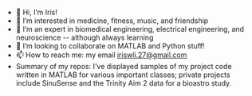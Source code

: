- 👋 Hi, I’m Iris!
- 👀 I’m interested in medicine, fitness, music, and friendship
- 🌱 I’m an expert in biomedical engineering, electrical engineering, and neuroscience -- although always learning
- 💞️ I’m looking to collaborate on MATLAB and Python stuff!
- 📫 How to reach me: my email iriswli.27@gmail.com
- Summary of my repos: I've displayed samples of my project code written in MATLAB for various important classes; private projects include SinuSense and the Trinity Aim 2 data for a bioastro study.

<!---
irli3812/irli3812 is a ✨ special ✨ repository because its `README.md` (this file) appears on your GitHub profile.
You can click the Preview link to take a look at your changes.
--->
